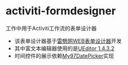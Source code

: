 activiti-formdesigner
======
工作中用于Activiti工作流的表单设计器
* 该表单设计器基于[雷劈网WEB表单设计器](http://formdesign.leipi.org/)开发
* 其中富文本编辑器使用的是[UEditor 1.4.3.2](http://ueditor.baidu.com/website/download.html)
* 时间控件的展示依赖[My97DatePicker](http://www.my97.net/)实现
